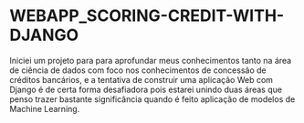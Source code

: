 # WEBAPP_SCORING-CREDIT-WITH-DJANGO
Iniciei um projeto para para aprofundar meus conhecimentos tanto na área de ciência de dados com foco nos conhecimentos de concessão de créditos bancários, e a tentativa de construir uma aplicação Web com Django é de certa forma desafiadora pois estarei unindo duas áreas que penso trazer bastante significância quando é feito aplicação de modelos de Machine Learning.
